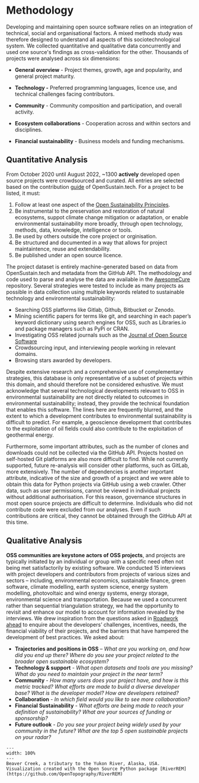 # Methodology

Developing and maintaining open source software relies on an integration of technical, social and organisational factors. A mixed methods study was therefore designed to understand all aspects of this sociotechnological system. We collected quantitative and qualitative data concurrently and used one source's findings as cross-validation for the other. Thousands of projects were analysed across six dimensions:

- **General overview** - Project themes, growth, age and popularity, and general project maturity.

- **Technology -** Preferred programming languages, licence use, and technical challenges facing contributors.

- **Community** - Community composition and participation, and overall activity.

- **Ecosystem collaborations** - Cooperation across and within sectors and disciplines.

- **Financial sustainability** - Business models and funding mechanisms.

## Quantitative Analysis

From October 2020 until August 2022, ~1300 **actively** developed open source projects were crowdsourced and curated. All entries are selected based on the contribution [guide](https://opensustain.tech/contributing/) of OpenSustain.tech. For a project to be listed, it must:

1. Follow at least one aspect of the [Open Sustainability Principles](02_open-sustainability-principles.md).
2. Be instrumental to the preservation and restoration of natural ecosystems, suppot climate change mitigation or adaptation, or enable environmental sustainability more broadly, through open technology, methods, data, knowledge, intelligence or tools.
3. Be used by others outside the core project or orginisation.
4. Be structured and documented in a way that allows for project maintaintence, reuse and extendability.
5. Be published under an open source licence.

The project dataset is entirely machine-generated based on data from OpenSustain.tech and metadata from the GitHub API. The methodology and code used to parse and analyse the data are available in the [AwesomeCure](https://github.com/protontypes/AwesomeCure) repository. Several strategies were tested to include as many projects as possible in data collection using multiple keywords related to sustainable technology and environmental sustainability:

- Searching OSS platforms like Gitlab, Github, Bitbucket or Zenodo.
- Mining scientific papers for terms like git, and searching in each paper’s keyword dictionary using search engines for OSS, such as Libraries.io and package managers such as PyPi or CRAN.
- Investigating OSS related journals such as the [Journal of Open Source Software](https://joss.theoj.org/) 
- Crowdsourcing input, and interviewing people working in relevant domains.
- Browsing stars awarded by developers.

Despite extensive research and a comprehensive use of complementary strategies, this database is only representative of a subset of projects within this domain, and should therefore not be considered exhustive. We must acknowledge that several technological developments relevant to OSS in environmental sustainability are not directly related to outcomes in environmental sustainability; instead, they provide the technical foundation that enables this software. The lines here are frequently blurred, and the extent to which a development contributes to environmental sustainability is difficult to predict. For example, a geoscience development that contributes to the exploitation of oil fields could also contribute to the exploitation of geothermal energy.

Furthermore, some important attributes, such as the number of clones and downloads could not be collected via the GitHub API. Projects hosted on self-hosted Git platforms are also more difficult to find. While not currently supported, future re-analysis will consider other platforms, such as GitLab, more extensively. The number of dependencies is another important attribute, indicative of the size and growth of a project and we were able to obtain this data for Python projects via GitHub using a web crawler. Other data, such as user permissions, cannot be viewed in individual projects without additional authorisation. For this reason, governance structures in most open source projects are difficult to determine. Individuals who did not contribute code were excluded from our analyses. Even if such contributions are critical, they cannot be obtained through the GitHub API at this time.

## Qualitative Analysis

**OSS communities are keystone actors of OSS projects**, and projects are typically initiated by an individual or group with a specific need often not being met satisfactorily by existing software. We conducted 15 interviews with project developers and contributors from projects of various sizes and sectors – including, environmental economics, sustainable finance, green software, climate modelling, earth system science, energy system modelling, photovoltaic and wind energy systems, energy storage, environmental science and transportation. Because we used a concurrent rather than sequential triangulation strategy, we had the opportunity to revisit and enhance our model to account for information revealed by the interviews. We drew inspiration from the questions asked in [Roadwork ahead](https://recommendations.implicit-development.org/) to enquire about the developers’ challenges, incentives, needs, the financial viability of their projects, and the barriers that have hampered the development of best practices. We asked about:

- **Trajectories and positions in OSS** – *What are you working on, and how did you end up there? Where do you see your project related to the broader open sustainable ecosystem?*
- **Technology & support** - *What open datasets and tools are you missing? What do you need to maintain your project in the near term?*
- **Community** - *How many users does your project have, and how is this metric tracked? What efforts are made to build a diverse developer base? What is the developer model? How are developers retained?*
- **Collaboration** - *In which field would you like to see more collaboration?*
- **Financial Sustainability** - *What efforts are being made to reach your definition of sustainability? What are your sources of funding or sponsorship?*
- **Future outlook** - *Do you see your project being widely used by your community in the future? What are the top 5 open sustainable projects on your radar?*

 ```{figure} ../images/yukon.png
---
width: 100%
---
Beaver Creek, a tributary to the Yukon River, Alaska, USA. Visualization created with the Open Source Python package [RiverREM](https://github.com/OpenTopography/RiverREM)
 ```

